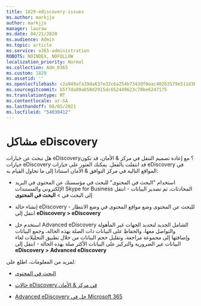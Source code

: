 ```yaml
---
title: 1829-ediscovery-issues
ms.author: markjjo
author: markjjo
manager: lauraw
ms.date: 04/21/2020
ms.audience: Admin
ms.topic: article
ms.service: o365-administration
ROBOTS: NOINDEX, NOFOLLOW
localization_priority: Normal
ms.collection: Adm_O365
ms.custom: 1829
ms.assetid: ''
ms.openlocfilehash: c2a949afa39da637e32c6a254b7343df0eac402b3579e511d3b41e13b2b00bf7
ms.sourcegitcommit: b5f7da89a650d2915dc652449623c78be6247175
ms.translationtype: MT
ms.contentlocale: ar-SA
ms.lasthandoff: 08/05/2021
ms.locfileid: "54030412"
---
```

# <a name="ediscovery-issues"></a>مشاكل eDiscovery

هل تبحث عن خيارات eDiscovery؟ مع إعادة تصميم التنقل في مركز & الأمان، قد تكون خيارات eDiscovery قد انتقلت بالفعل.  يمكنك العثور على خيارات eDiscovery في المواقع التالية في مركز التوافق & الأمان استنادا إلى ما تحاول القيام به:

- استخدام "البحث في المحتوى" للبحث في مؤسستك عن المحتوى في البريد الإلكتروني والمستندات Skype for Business المحادثات، ثم تصدير البيانات - انتقل إلى البحث في > **البحث في المحتوى**

- إنشاء حالة eDiscovery للبحث عن المحتوى وضع مواقع المحتوى في وضع الانتظار - انتقل إلى **eDiscovery > eDiscovery**

- استخدم حل Advanced eDiscovery الشامل الجديد لتحديد الجهات غير المأهولة والتواصل معها، والحفاظ على البيانات ذات الصلة بهذه الحالة، وجمع البيانات وإضافتها إلى مجموعة مراجعة، وتقليل حجم البيانات من خلال تطبيق التحليلات لغاء البيانات غير الضرورية والتركيز على البيانات الأكثر صلة بهذه الحالة - انتقل إلى **eDiscovery > Advanced eDiscovery**

لمزيد من المعلومات، اطلع على:

- [البحث في المحتوى](https://docs.microsoft.com/microsoft-365/compliance/content-search)

- [حالات eDiscovery في مركز & الأمان](https://docs.microsoft.com/microsoft-365/compliance/ediscovery-cases)

- [Advanced eDiscovery حل في Microsoft 365](https://docs.microsoft.com/microsoft-365/compliance/overview-ediscovery-20)
